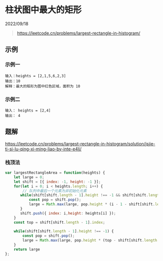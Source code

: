 # 柱状图中最大的矩形

2022/09/18

> <https://leetcode.cn/problems/largest-rectangle-in-histogram/>

## 示例

### 示例一

```text
输入：heights = [2,1,5,6,2,3]
输出：10
解释：最大的矩形为图中红色区域，面积为 10
```

### 示例二

```text
输入： heights = [2,4]
输出： 4
```

## 题解

<https://leetcode.cn/problems/largest-rectangle-in-histogram/solution/jsjie-ti-si-lu-qing-xi-ming-liao-by-inte-e4lj/>

### 栈顶法

```javascript
var largestRectangleArea = function(heights) {
    let large = 0;
    let shift = [{ index: -1, height: -1 }];
    for(let i = 0; i < heights.length; i++) {
        // 队列中最后一个元素为非初始化元素
       while(shift[shift.length - 1].height !== -1 && shift[shift.length - 1].height > heights[i]) {
           const pop = shift.pop();
           large = Math.max(large, pop.height * (i - 1 - shift[shift.length - 1].index) );
       }
       shift.push({ index: i,height: heights[i] });
    }
    const top = shift[shift.length - 1].index;
    
    while(shift[shift.length - 1].height !== -1) {
        const pop = shift.pop();
        large = Math.max(large, pop.height * (top - shift[shift.length - 1].index));
    }
    return large
};
```
